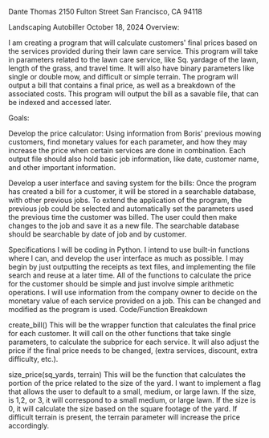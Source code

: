 Dante Thomas
2150 Fulton Street
San Francisco, CA 94118

Landscaping Autobiller
October 18, 2024
Overview:

I am creating a program that will calculate customers' final prices based on the services provided during their lawn care service.
This program will take in parameters related to the lawn care service, like Sq. yardage of the lawn, length of the grass, and travel time.
It will also have binary parameters like single or double mow, and difficult or simple terrain. The program will output a bill that
contains a final price, as well as a breakdown of the associated costs. This program will output the bill as a savable file,
that can be indexed and accessed later.

Goals:

Develop the price calculator: Using information from Boris’ previous mowing customers, find monetary values for each parameter,
and how they may increase the price when certain services are done in combination. Each output file should also hold basic job
information, like date, customer name, and other important information.

Develop a user interface and saving system for the bills: Once the program has created a bill for a customer, it will be stored
in a searchable database, with other previous jobs. To extend the application of the program, the previous job could be selected
and automatically set the parameters used the previous time the customer was billed. The user could then make changes to the job
and save it as a new file. The searchable database should be searchable by date of job and by customer.

Specifications
I will be coding in Python. I intend to use built-in functions where I can, and develop the user interface as much as possible.
I may begin by just outputting the receipts as text files, and implementing the file search and reuse at a later time. All of
the functions to calculate the price for the customer should be simple and just involve simple arithmetic operations. I will
use information from the company owner to decide on the monetary value of each service provided on a job. This can be changed
and modified as the program is used. 
Code/Function Breakdown

create_bill()
This will be the wrapper function that calculates the final price for each customer. It will call on the other functions that
take single parameters, to calculate the subprice for each service. It will also adjust the price if the final price needs to
be changed, (extra services, discount, extra difficulty, etc.).

size_price(sq_yards, terrain)
This will be the function that calculates the portion of the price related to the size of the yard. I want to implement a flag
that allows the user to default to a small, medium, or large lawn. If the size, is 1,2, or 3, it will correspond to a small
medium, or large lawn. If the size is 0, it will calculate the size based on the square footage of the yard. If difficult
terrain is present, the terrain parameter will increase the price accordingly.
